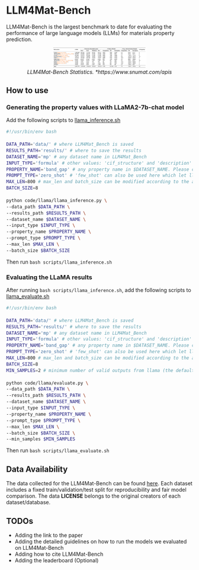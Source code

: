 # LLM4Mat-Bench
LLM4Mat-Bench is the largest benchmark to date for evaluating the performance of large language models (LLMs) for materials property prediction.

<p align="center" width="100%">
    <img src="figures/llm4mat-bench_stats.png" alt="image" width="50%" height="auto">
    <br>
    <em>LLM4Mat-Bench Statistics. *https://www.snumat.com/apis</em>
</p>

## How to use
### Generating the property values with LLaMA2-7b-chat model
Add the following scripts to [llama_inference.sh](scripts/llama_inference.sh)
```bash
#!/usr/bin/env bash

DATA_PATH='data/' # where LLM4Mat_Bench is saved
RESULTS_PATH='results/' # where to save the results
DATASET_NAME='mp' # any dataset name in LLM4Mat_Bench
INPUT_TYPE='formula' # other values: 'cif_structure' and 'description'
PROPERTY_NAME='band_gap' # any property name in $DATASET_NAME. Please check the property names associated with each dataset first
PROMPT_TYPE='zero_shot' # 'few_shot' can also be used here which let llama see five examples before it generates the answer
MAX_LEN=800 # max_len and batch_size can be modified according to the available resources
BATCH_SIZE=8

python code/llama/llama_inference.py \
--data_path $DATA_PATH \
--results_path $RESULTS_PATH \
--dataset_name $DATASET_NAME \
--input_type $INPUT_TYPE \
--property_name $PROPERTY_NAME \
--prompt_type $PROMPT_TYPE \
--max_len $MAX_LEN \
--batch_size $BATCH_SIZE
```
Then run ```bash scripts/llama_inference.sh```

### Evaluating the LLaMA results
After running ```bash scripts/llama_inference.sh```, add the following scripts to [llama_evaluate.sh](scripts/llama_inference.sh)
```bash
#!/usr/bin/env bash

DATA_PATH='data/' # where LLM4Mat_Bench is saved
RESULTS_PATH='results/' # where to save the results
DATASET_NAME='mp' # any dataset name in LLM4Mat_Bench
INPUT_TYPE='formula' # other values: 'cif_structure' and 'description'
PROPERTY_NAME='band_gap' # any property name in $DATASET_NAME. Please check the property names associated with each dataset first
PROMPT_TYPE='zero_shot' # 'few_shot' can also be used here which let llama see five examples before it generates the answer
MAX_LEN=800 # max_len and batch_size can be modified according to the available resources
BATCH_SIZE=8
MIN_SAMPLES=2 # minimum number of valid outputs from llama (the default number is 10)

python code/llama/evaluate.py \
--data_path $DATA_PATH \
--results_path $RESULTS_PATH \
--dataset_name $DATASET_NAME \
--input_type $INPUT_TYPE \
--property_name $PROPERTY_NAME \
--prompt_type $PROMPT_TYPE \
--max_len $MAX_LEN \
--batch_size $BATCH_SIZE \
--min_samples $MIN_SAMPLES
```
Then run ```bash scripts/llama_evaluate.sh```

## Data Availability
The data collected for the LLM4Mat-Bench can be found [here](https://drive.google.com/drive/folders/1HpGhuNHG4EQCQMZaKPwEQNH9stJKw-ht). Each dataset includes a fixed train/validation/test split for reproducibility and fair model comparison. The data **LICENSE** belongs to the original creators of each dataset/database.

## TODOs
- Adding the link to the paper
- Adding the detailed guidelines on how to run the models we evaluated on LLM4Mat-Bench
- Adding how to cite LLM4Mat-Bench
- Adding the leaderboard (Optional)